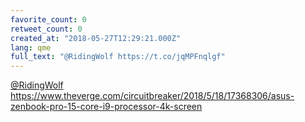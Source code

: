 ```yaml
---
favorite_count: 0
retweet_count: 0
created_at: "2018-05-27T12:29:21.000Z"
lang: qme
full_text: "@RidingWolf https://t.co/jqMPFnqlgf"
---
```


[@RidingWolf](https://twitter.com/RidingWolf)
<https://www.theverge.com/circuitbreaker/2018/5/18/17368306/asus-zenbook-pro-15-core-i9-processor-4k-screen>
